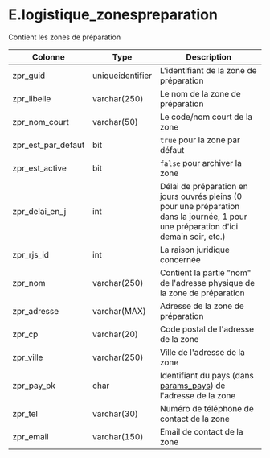 # E.logistique_zonespreparation

Contient les zones de préparation

Colonne|Type|Description
---|---|---
zpr_guid|uniqueidentifier|L'identifiant de la zone de préparation 
zpr_libelle|varchar(250)|Le nom de la zone de préparation 
zpr_nom_court|varchar(50)|Le code/nom court de la zone 
zpr_est_par_defaut|bit|`true` pour la zone par défaut 
zpr_est_active|bit|`false` pour archiver la zone 
zpr_delai_en_j|int|Délai de préparation en jours ouvrés pleins (0 pour une préparation dans la journée, 1 pour une préparation d'ici demain soir, etc.) 
zpr_rjs_id|int|La raison juridique concernée 
zpr_nom|varchar(250)|Contient la partie "nom" de l'adresse physique de la zone de préparation 
zpr_adresse|varchar(MAX)|Adresse de la zone de préparation 
zpr_cp|varchar(20)|Code postal de l'adresse de la zone 
zpr_ville|varchar(250)|Ville de l'adresse de la zone 
zpr_pay_pk|char|Identifiant du pays (dans [params_pays](generated_params_pays.md))  de l'adresse de la zone 
zpr_tel|varchar(30)|Numéro de téléphone de contact de la zone 
zpr_email|varchar(150)|Email de contact de la zone 
